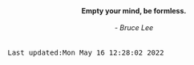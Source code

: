 
<div align="center"><b><span>Empty your mind, be formless.</span></b><br><br><i> - Bruce Lee</i></div>
<br><br><kbd>Last updated:Mon May 16 12:28:02 2022</kbd>